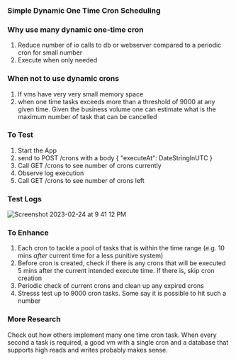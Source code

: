 ### Simple Dynamic One Time Cron Scheduling

### Why use many dynamic one-time cron

1. Reduce number of io calls to db or webserver compared to a periodic cron for small number
2. Execute when only needed

### When not to use dynamic crons

1. If vms have very very small memory space
2. when one time tasks exceeds more than a threshold of 9000 at any given time. Given the business volume one can estimate what is the maximum number of task that can be cancelled

### To Test

1. Start the App
2. send to POST /crons with a body { "executeAt": DateStringInUTC }
4. Call GET /crons to see number of crons currently
3. Observe log execution
4. Call GET /crons to see number of crons left

### Test Logs

![Screenshot 2023-02-24 at 9 41 12 PM](https://user-images.githubusercontent.com/23375702/221194781-5252e29c-ba00-4135-ab0f-ab70b1745372.png)

### To Enhance
1. Each cron to tackle a pool of tasks that is within the time range (e.g. 10 mins *after* current time for a less punitive system)
2. Before cron is created, check if there is any crons that will be executed 5 mins after the current intended execute time. If there is, skip cron creation
3. Periodic check of current crons and clean up any expired crons
4. Stresss test up to 9000 cron tasks. Some say it is possible to hit such a number


### More Research
Check out how others implement many one time cron task. When every second a task is required, a good vm with a single cron and a database that supports high reads and writes probably makes sense.


